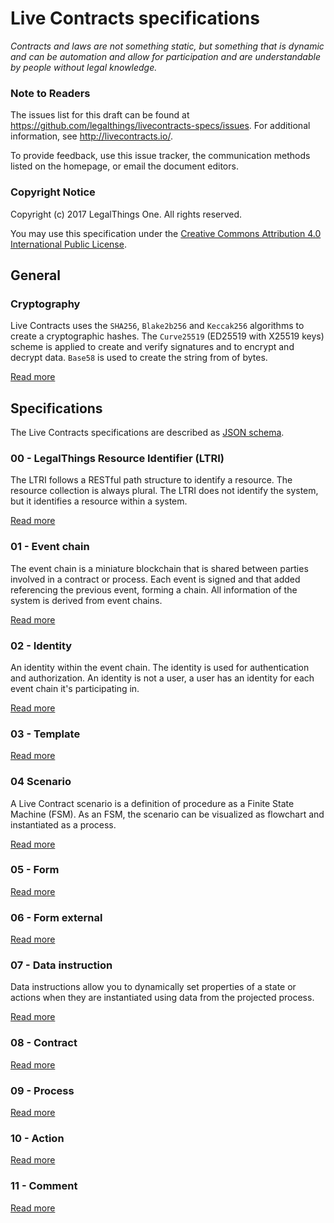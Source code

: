 # Live Contracts specifications

_Contracts and laws are not something static, but something that is dynamic and can be automation and allow for
participation and are understandable by people without legal knowledge._

### Note to Readers

The issues list for this draft can be found at <https://github.com/legalthings/livecontracts-specs/issues>.
For additional information, see <http://livecontracts.io/>.

To provide feedback, use this issue tracker, the communication methods listed on the homepage, or email the document
editors.

### Copyright Notice

Copyright (c) 2017 LegalThings One. All rights reserved.

You may use this specification under the [Creative Commons Attribution 4.0 International Public License](https://raw.githubusercontent.com/legalthings/livecontracts-specifications/master/LICENSE).

## General

### Cryptography

Live Contracts uses the `SHA256`, `Blake2b256` and `Keccak256` algorithms to create a cryptographic hashes. The
`Curve25519` (ED25519 with X25519 keys) scheme is applied to create and verify signatures and to encrypt and decrypt
data. `Base58` is used to create the string from of bytes.

[Read more](http://specs.livecontracts.io/cryptography.html)

## Specifications

The Live Contracts specifications are described as [JSON schema](http://json-schema.org/).

### 00 - LegalThings Resource Identifier (LTRI)

The LTRI follows a RESTful path structure to identify a resource. The resource collection is always plural. The LTRI
does not identify the system, but it identifies a resource within a system.

[Read more](http://specs.livecontracts.io/00-ltri/)

### 01 - Event chain

The event chain is a miniature blockchain that is shared between parties involved in a contract or process. Each event
is signed and that added referencing the previous event, forming a chain. All information of the system is derived from
event chains.

[Read more](http://specs.livecontracts.io/01-event-chain/)

### 02 - Identity

An identity within the event chain. The identity is used for authentication and authorization. An identity is not a
user, a user has an identity for each event chain it's participating in.

[Read more](http://specs.livecontracts.io/02-identity/)

### 03 - Template

[Read more](http://specs.livecontracts.io/03-template/)

### 04 Scenario

A Live Contract scenario is a definition of procedure as a Finite State Machine (FSM). As an FSM, the scenario can be
visualized as flowchart and instantiated as a process.

[Read more](http://specs.livecontracts.io/04-scenario/)

### 05 - Form

[Read more](http://specs.livecontracts.io/05-form/)

### 06 - Form external

[Read more](http://specs.livecontracts.io/06-form-external/)

### 07 - Data instruction

Data instructions allow you to dynamically set properties of a state or actions when they are instantiated using
data from the projected process.

[Read more](http://specs.livecontracts.io/07-data-instruction/)

### 08 - Contract

[Read more](http://specs.livecontracts.io/08-contract/)

### 09 - Process

[Read more](http://specs.livecontracts.io/09-process/)

### 10 - Action

[Read more](http://specs.livecontracts.io/10-action/)

### 11 - Comment

[Read more](http://specs.livecontracts.io/11-comment/)

